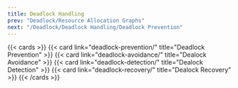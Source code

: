```yaml
---
title: Deadlock Handling
prev: "Deadlock/Resource Allocation Graphs"
next: "/Deadlock/Deadlock Handling/Deadlock Prevention"
---
```


{{< cards >}}
    {{< card link="deadlock-prevention/" title="Deadlock Prevention" >}}
    {{< card link="deadlock-avoidance/" title="Dealock Avoidance" >}}
    {{< card link="deadlock-detection/" title="Dealock Detection" >}}
    {{< card link="deadlock-recovery/" title="Dealock Recovery" >}}
{{< /cards >}}
